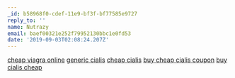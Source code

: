 ```yaml
---
_id: b58968f0-cdef-11e9-bf3f-bf77585e9727
reply_to: ''
name: Nutrazy
email: baef00321e252f79952130bbc1e0fd53
date: '2019-09-03T02:08:24.207Z'
---
```

<a href="http://chviagranrxusa.com/#">cheap viagra online</a> <a href="http://mrxcialisrx.com/#">generic cialis</a> <a href="http://cialisknfrx.com/#">cheap cialis</a> <a href="http://cialischmrx.com/#">buy cheap cialis coupon</a> <a href="http://cialiishb.com/#">buy cialis cheap</a>
